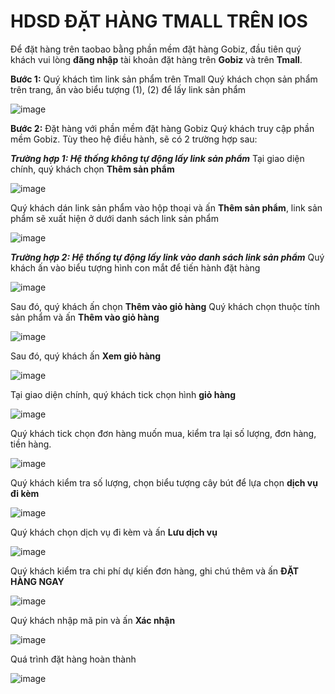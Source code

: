 # HDSD ĐẶT HÀNG TMALL TRÊN IOS

Để đặt hàng trên taobao bằng phần mềm đặt hàng Gobiz, đầu tiên quý khách vui lòng **đăng nhập** tài khoản đặt hàng trên **Gobiz** và trên **Tmall**.

**Bước 1:** Quý khách tìm link sản phẩm trên Tmall
Quý khách chọn sản phẩm trên trang, ấn vào biểu tượng (1), (2) để lấy link sản phẩm

![image](https://user-images.githubusercontent.com/109578103/202605326-3e324c3b-f7fe-4e04-b589-d5e283496e76.png)

**Bước 2:** Đặt hàng với phần mềm đặt hàng Gobiz
Quý khách truy cập phần mềm Gobiz. Tùy theo hệ điều hành, sẽ có 2 trường hợp sau:

***Trường hợp 1: Hệ thống không tự động lấy link sản phẩm***
Tại giao diện chính, quý khách chọn **Thêm sản phẩm**

![image](https://user-images.githubusercontent.com/109578103/202605399-5d59f171-548c-4f06-bbc4-8f399f296ec5.png)
 
Quý khách dán link sản phẩm vào hộp thoại và ấn **Thêm sản phẩm**, link sản phẩm sẽ xuất hiện ở dưới danh sách link sản phẩm

![image](https://user-images.githubusercontent.com/109578103/202605450-5c0e411b-d125-444f-8110-0180603cc0b6.png)

***Trường hợp 2: Hệ thống tự động lấy link vào danh sách link sản phẩm***
Quý khách ấn vào biểu tượng hình con mắt để tiến hành đặt hàng

![image](https://user-images.githubusercontent.com/109578103/202605527-867eccc9-3c21-4864-8009-e52561559690.png)

Sau đó, quý khách ấn chọn **Thêm vào giỏ hàng**
Quý khách chọn thuộc tính sản phẩm và ấn **Thêm vào giỏ hàng**

![image](https://user-images.githubusercontent.com/109578103/202605639-f618bf34-f158-477b-8a3b-09abcfe9a9b0.png)

Sau đó, quý khách ấn **Xem giỏ hàng**
 
![image](https://user-images.githubusercontent.com/109578103/202605728-11ef5bfd-85f7-4220-a892-d1b0e7a5c21f.png)

Tại giao diện chính, quý khách tick chọn hình **giỏ hàng**
 
![image](https://user-images.githubusercontent.com/109578103/202605801-799d80c8-e4d6-465b-9e89-9a71aa6c5b20.png)

Quý khách tick chọn đơn hàng muốn mua, kiểm tra lại số lượng, đơn hàng, tiền hàng.
 
![image](https://user-images.githubusercontent.com/109578103/202605835-c6a53e7c-4d45-45cb-bbaa-4ea7e76a2a3a.png)

Quý khách kiểm tra số lượng, chọn biểu tượng cây bút để lựa chọn **dịch vụ đi kèm**
 
![image](https://user-images.githubusercontent.com/109578103/202605889-3c9c7213-d1e2-4444-ac06-4c0005d67480.png)

Quý khách chọn dịch vụ đi kèm và ấn **Lưu dịch vụ**
 
![image](https://user-images.githubusercontent.com/109578103/202605907-1144f07e-6001-4624-9e68-fef041b3d2f1.png)

Quý khách kiểm tra chi phí dự kiến đơn hàng, ghi chú thêm và ấn **ĐẶT HÀNG NGAY**

![image](https://user-images.githubusercontent.com/109578103/202605948-d117986c-ce3c-4c0d-9a20-28c4690a2eff.png)

Quý khách nhập mã pin và ấn **Xác nhận**

![image](https://user-images.githubusercontent.com/109578103/202605978-bc95adf3-dd7a-42e9-8164-ba92532d93c3.png)

Quá trình đặt hàng hoàn thành
 
![image](https://user-images.githubusercontent.com/109578103/202606018-7c5ee5a9-6b09-4aa6-b54d-db16db7e9cdf.png)
                                                                                                                               

